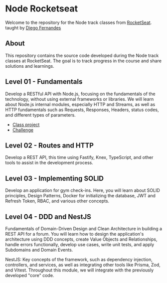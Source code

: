 # Node Rocketseat

Welcome to the repository for the Node track classes from [RocketSeat](https://www.rocketseat.com.br/). taught by [Diego Fernandes](https://github.com/diego3g)

## About

This repository contains the source code developed during the Node track classes at RocketSeat. The goal is to track progress in the course and share solutions and learnings.

## Level 01 - Fundamentals

Develop a RESTful API with Node.js, focusing on the fundamentals of the technology, without using external frameworks or libraries. We will learn about Node.js internal modules, especially HTTP and Streams, as well as HTTP fundamentals such as Requests, Responses, Headers, status codes, and different types of parameters.

-  [Class project](/01-fundamentals/fundamentals/)
-  [Challenge](/01-fundamentals/challenge/)

## Level 02 - Routes and HTTP

Develop a REST API, this time using Fastify, Knex, TypeScript, and other tools to assist in the development process.

## Level 03 - Implementing SOLID

Develop an application for gym check-ins. Here, you will learn about SOLID principles, Design Patterns, Docker for initializing the database, JWT and Refresh Token, RBAC, and various other concepts.

## Level 04 - DDD and NestJS

Fundamentals of Domain-Driven Design and Clean Architecture in building a REST API for a forum. You will learn how to design the application's architecture using DDD concepts, create Value Objects and Relationships, handle errors functionally, develop use cases, write unit tests, and apply Subdomains and Domain Events.

NestJS: Key concepts of the framework, such as dependency injection, controllers, and services, as well as integrating other tools like Prisma, Zod, and Vitest. Throughout this module, we will integrate with the previously developed "core" code.
